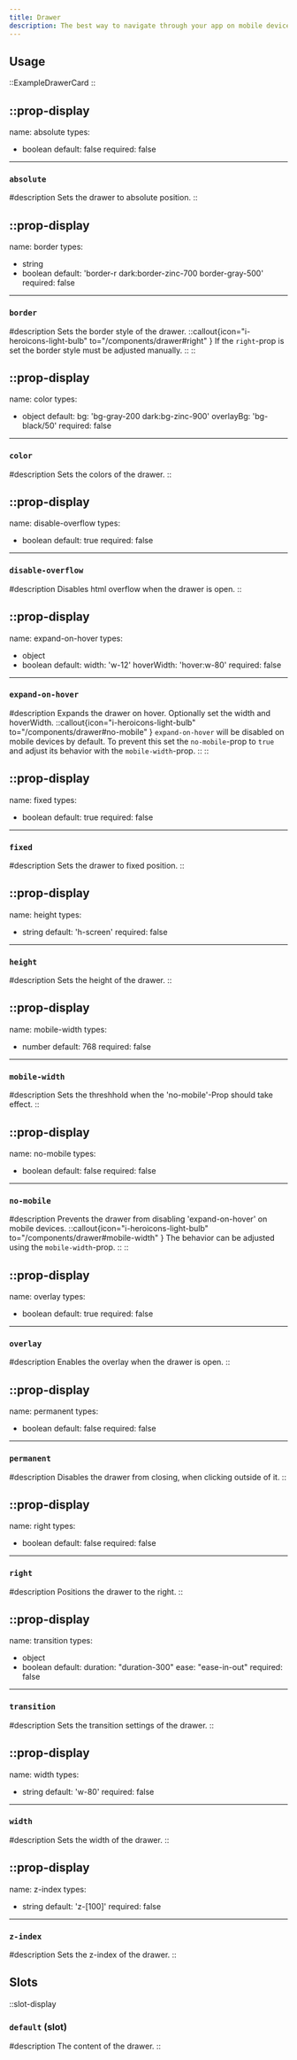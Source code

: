 ```yaml
---
title: Drawer
description: The best way to navigate through your app on mobile devices.
---
```


## Usage

::ExampleDrawerCard
::

::prop-display
---
name: absolute
types:
  - boolean
default: false
required: false
---
### `absolute`
#description
  Sets the drawer to absolute position.
::

::prop-display
---
name: border
types:
  - string
  - boolean
default: 'border-r dark:border-zinc-700 border-gray-500'
required: false
---
### `border`
#description
  Sets the border style of the drawer.
  ::callout{icon="i-heroicons-light-bulb" to="/components/drawer#right" }
  If the `right`-prop is set the border style must be adjusted manually.
  ::
::

::prop-display
---
name: color
types:
  - object
default:
   bg: 'bg-gray-200 dark:bg-zinc-900'
   overlayBg: 'bg-black/50'
required: false
---
### `color`
#description
  Sets the colors of the drawer.
::

::prop-display
---
name: disable-overflow
types:
  - boolean
default: true
required: false
---
### `disable-overflow`
#description
  Disables html overflow when the drawer is open.
::

::prop-display
---
name: expand-on-hover
types:
  - object
  - boolean
default:
  width: 'w-12'
  hoverWidth: 'hover:w-80'
required: false
---
### `expand-on-hover`
#description
  Expands the drawer on hover. Optionally set the width and hoverWidth.
  ::callout{icon="i-heroicons-light-bulb" to="/components/drawer#no-mobile" }
  `expand-on-hover` will be disabled on mobile devices by default. To prevent this set the `no-mobile`-prop to `true` and adjust its behavior with the `mobile-width`-prop.
  ::
::

::prop-display
---
name: fixed
types:
  - boolean
default: true
required: false
---
### `fixed`
#description
  Sets the drawer to fixed position.
::

::prop-display
---
name: height
types:
  - string
default: 'h-screen'
required: false
---
### `height`
#description
  Sets the height of the drawer.
::

::prop-display
---
name: mobile-width
types:
  - number
default: 768
required: false
---
### `mobile-width`
#description
  Sets the threshhold when the 'no-mobile'-Prop should take effect.
::

::prop-display
---
name: no-mobile
types:
  - boolean
default: false
required: false
---
### `no-mobile`
#description
  Prevents the drawer from disabling 'expand-on-hover' on mobile devices.
  ::callout{icon="i-heroicons-light-bulb" to="/components/drawer#mobile-width" }
  The behavior can be adjusted using the `mobile-width`-prop.
  ::
::

::prop-display
---
name: overlay
types:
  - boolean
default: true
required: false
---
### `overlay`
#description
  Enables the overlay when the drawer is open.
::

::prop-display
---
name: permanent
types:
  - boolean
default: false
required: false
---
### `permanent`
#description
  Disables the drawer from closing, when clicking outside of it.
::

::prop-display
---
name: right
types:
  - boolean
default: false
required: false
---
### `right`
#description
  Positions the drawer to the right.
::

::prop-display
---
name: transition
types:
  - object
  - boolean
default:
    duration: "duration-300"
    ease: "ease-in-out"
required: false
---
### `transition`
#description
  Sets the transition settings of the drawer.
::

::prop-display
---
name: width
types:
  - string
default: 'w-80'
required: false
---
### `width`
#description
  Sets the width of the drawer.
::

::prop-display
---
name: z-index
types:
  - string
default: 'z-[100]'
required: false
---
### `z-index`
#description
  Sets the z-index of the drawer.
::

## Slots

::slot-display
### `default` (slot)

#description
  The content of the drawer.
::
